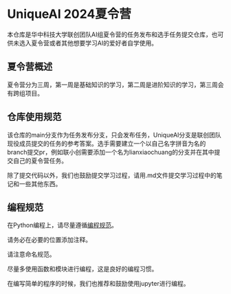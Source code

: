 # UniqueAI 2024夏令营
本仓库是华中科技大学联创团队AI组夏令营的任务发布和选手任务提交仓库，也可供未选入夏令营或者其他想要学习AI的爱好者自学使用。

## 夏令营概述
夏令营分为三周，第一周是基础知识的学习，第二周是进阶知识的学习，第三周会有跨组项目。

## 仓库使用规范
该仓库的main分支作为任务发布分支，只会发布任务，UniqueAI分支是联创团队现役成员提交的任务的参考答案。选手需要建立一个以自己名字拼音为名的branch提交pr，例如联小创需要添加一个名为lianxiaochuang的分支并在其中提交自己的夏令营任务。

除了提交代码以外，我们也鼓励提交学习过程，请用.md文件提交学习过程中的笔记和一些其他东西。

## 编程规范
在Python编程上，请尽量遵循[编程规范](https://zh-google-styleguide.readthedocs.io/en/latest/google-python-styleguide/python_style_rules/)。

请务必在必要的位置添加注释。

请注意命名规范。

尽量多使用函数和模块进行编程，这是良好的编程习惯。

在编写简单的程序的时候，我们也推荐和鼓励使用jupyter进行编程。
